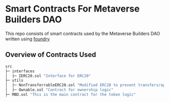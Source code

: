 # Smart Contracts For Metaverse Builders DAO

This repo consists of smart contracts used by the Metaverse Builders DAO written using [foundry](https://github.com/foundry-rs/foundry)

## Overview of Contracts Used
```ml
src
├─ interfaces
│  ├─ IERC20.sol "Interface for ERC20"
├─ utils
│  ├─ NonTransferrableERC20.sol "Modified ERC20 to prevent transfers/approvals/allowances" 
│  ├─ Ownable.sol "Contract for ownership logic"
├─ MBD.sol "This is the main contract for the token logic"
```